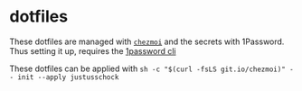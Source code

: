 # dotfiles

These dotfiles are managed with [`chezmoi`](chezmoi.io) and the secrets with 1Password. Thus setting it up, requires the [1password cli](https://1password.com/downloads/command-line/)

These dotfiles can be applied with `sh -c "$(curl -fsLS git.io/chezmoi)" -- init --apply justusschock`
